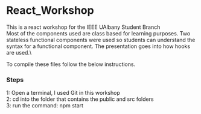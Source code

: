 # React_Workshop
This is a react workshop for the IEEE UAlbany Student Branch\
Most of the components used are class based for learning purposes. Two stateless functional components were used so students can understand the syntax for a functional component. The presentation goes into how hooks are used.\

To compile these files follow the below instructions.
### Steps
1: Open a terminal, I used Git in this workshop\
2: cd into the folder that contains the public and src folders\
3: run the command: npm start
